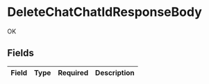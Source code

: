 # DeleteChatChatIdResponseBody

OK


## Fields

| Field       | Type        | Required    | Description |
| ----------- | ----------- | ----------- | ----------- |